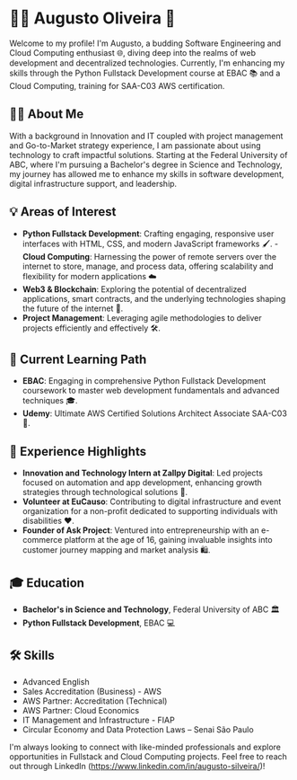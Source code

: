 # 👨‍💻 Augusto Oliveira 🚀

Welcome to my profile! I'm Augusto, a budding Software Engineering and Cloud Computing enthusiast 🌐, diving deep into the realms of web development and decentralized technologies. Currently, I'm enhancing my skills through the Python Fullstack Development course at EBAC 📚 and a Cloud Computing, training for SAA-C03 AWS certification.

## 🙋‍♂️ About Me

With a background in Innovation and IT coupled with project management and Go-to-Market strategy experience, I am passionate about using technology to craft impactful solutions. Starting at the Federal University of ABC, where I'm pursuing a Bachelor's degree in Science and Technology, my journey has allowed me to enhance my skills in software development, digital infrastructure support, and leadership.

## 💡 Areas of Interest

- **Python Fullstack Development**: Crafting engaging, responsive user interfaces with HTML, CSS, and modern JavaScript frameworks 🖌️.
-**Cloud Computing**: Harnessing the power of remote servers over the internet to store, manage, and process data, offering scalability and flexibility for modern applications ☁️ 
- **Web3 & Blockchain**: Exploring the potential of decentralized applications, smart contracts, and the underlying technologies shaping the future of the internet 🔗.
- **Project Management**: Leveraging agile methodologies to deliver projects efficiently and effectively 🛠️.

## 📖 Current Learning Path

- **EBAC**: Engaging in comprehensive Python Fullstack Development coursework to master web development fundamentals and advanced techniques 🎓.
- **Udemy**: Ultimate AWS Certified Solutions Architect Associate SAA-C03 🧠.

## 🌟 Experience Highlights

- **Innovation and Technology Intern at Zallpy Digital**: Led projects focused on automation and app development, enhancing growth strategies through technological solutions 🚀.
- **Volunteer at EuCauso**: Contributing to digital infrastructure and event organization for a non-profit dedicated to supporting individuals with disabilities ❤️.
- **Founder of Ask Project**: Ventured into entrepreneurship with an e-commerce platform at the age of 16, gaining invaluable insights into customer journey mapping and market analysis 🛍️.

## 🎓 Education

- **Bachelor's in Science and Technology**, Federal University of ABC 🏛️
- **Python Fullstack Development**, EBAC 💻

## 🛠 Skills

- Advanced English
- Sales Accreditation (Business) - AWS 
- AWS Partner: Accreditation (Technical)
- AWS Partner: Cloud Economics
- IT Management and Infrastructure - FIAP 
- Circular Economy and Data Protection Laws – Senai São Paulo 

I'm always looking to connect with like-minded professionals and explore opportunities in Fullstack and Cloud Computing projects. Feel free to reach out through LinkedIn (https://www.linkedin.com/in/augusto-silveira/)!
